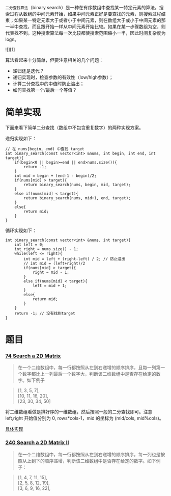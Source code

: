 `二分查找算法`（binary search）是一种在有序数组中查找某一特定元素的算法。搜索过程从数组的中间元素开始，如果中间元素正好是要查找的元素，则搜索过程结束；如果某一特定元素大于或者小于中间元素，则在数组大于或小于中间元素的那一半中查找，而且跟开始一样从中间元素开始比较。如果在某一步骤数组为空，则代表找不到。这种搜索算法每一次比较都使搜索范围缩小一半，因此时间复杂度为 logn。

![][1]

算法看起来十分简单，但要注意相关的几个问题：

* 递归还是迭代？
* 递归实现时，检查参数的有效性（low/high参数）；
* 计算二分查找中的中值时防止溢出；
* 如何查找第一个/最后一个等值？
 
# 简单实现

下面来看下简单二分查找（数组中不包含重复数字）的两种实现方案。

递归实现如下：

    // 在 nums[begin, end) 中查找 target
    int binary_search(const vector<int> &nums, int begin, int end, int target){
        if(begin<0 || begin>=end || end>nums.size()){
            return -1;
        }
        int mid = begin + (end-1 - begin)/2;
        if(nums[mid] > target){
            return binary_search(nums, begin, mid, target);
        }
        else if(nums[mid] < target){
            return binary_search(nums, mid+1, end, target);
        }
        else{
            return mid;
        }
    }

循环实现如下：

    int binary_search(const vector<int> &nums, int target){
        int left = 0;
        int right = nums.size() - 1;
        while(left <= right){
            int mid = left + (right-left) / 2; // 防止溢出
            // int mid = (left+right)/2  
            if(nums[mid] > target){
                right = mid - 1;
            }
            else if(nums[mid] < target){
                left = mid + 1;
            }
            else{
                return mid;
            }
        }
        return -1; // 没有找到target
    }

# 题目

### [74 Search a 2D Matrix](https://leetcode.com/problems/search-a-2d-matrix/)

> 在一个二维数组中，每一行都按照从左到右递增的顺序排序，且每一列第一个数字都比上一列最后一个数字大，判断该二维数组中是否存在给定的数字。如下例子   

>   [1,   3,  5,  7],  
>   [10, 11, 16, 20],  
>   [23, 30, 34, 50]    

将二维数组看做是排好序的一维数组，然后按照一般的二分查找即可。注意left,right 开始值分别为 0, rows*cols-1，mid 的坐标为 (mid/cols, mid%cols)。

[具体实现]()

### [240 Search a 2D Matrix II](https://leetcode.com/problems/search-a-2d-matrix-ii/)

> 在一个二维数组中，每一行都按照从左到右递增的顺序排序，每一列也是按照从上到下的顺序递增，判断该二维数组中是否存在给定的数字。如下例子：

> [1,   4,  7, 11, 15],  
> [2,   5,  8, 12, 19],  
> [3,   6,  9, 16, 22],  


